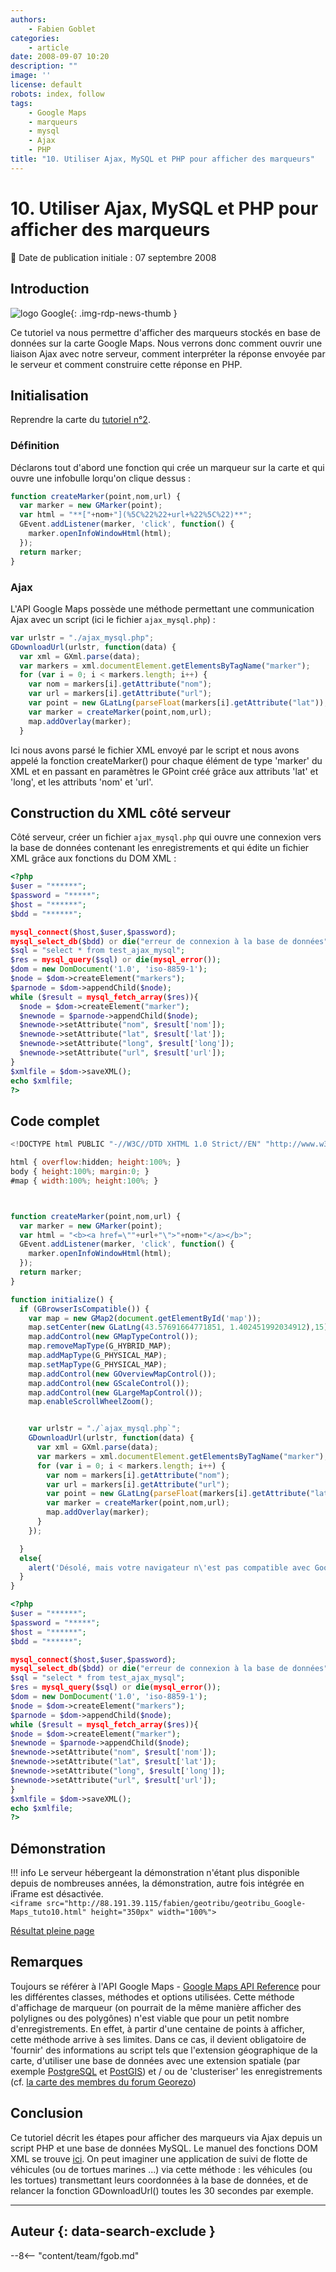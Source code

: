 ```yaml
---
authors:
    - Fabien Goblet
categories:
    - article
date: 2008-09-07 10:20
description: ""
image: ''
license: default
robots: index, follow
tags:
    - Google Maps
    - marqueurs
    - mysql
    - Ajax
    - PHP
title: "10. Utiliser Ajax, MySQL et PHP pour afficher des marqueurs"
---
```


# 10. Utiliser Ajax, MySQL et PHP pour afficher des marqueurs

:calendar: Date de publication initiale : 07 septembre 2008

## Introduction

![logo Google](https://cdn.geotribu.fr/img/logos-icones/entreprises_association/google/google.webp "logo Google"){: .img-rdp-news-thumb }

Ce tutoriel va nous permettre d'afficher des marqueurs stockés en base de données sur la carte Google Maps. Nous verrons donc comment ouvrir une liaison Ajax avec notre serveur, comment interpréter la réponse envoyée par le serveur et comment construire cette réponse en PHP.  

## Initialisation

Reprendre la carte du [tutoriel n°2](http://www.geotribu.net/node/13).  

### Définition

Déclarons tout d'abord une fonction qui crée un marqueur sur la carte et qui ouvre une infobulle lorqu'on clique dessus :  

```javascript
function createMarker(point,nom,url) {  
  var marker = new GMarker(point);  
  var html = "**["+nom+"](%5C%22%22+url+%22%5C%22)**";  
  GEvent.addListener(marker, 'click', function() {  
    marker.openInfoWindowHtml(html);  
  });  
  return marker;  
}
```

### Ajax

L'API Google Maps possède une méthode permettant une communication Ajax avec un script (ici le fichier `ajax_mysql.php`) :  

```javascript
var urlstr = "./ajax_mysql.php";  
GDownloadUrl(urlstr, function(data) {  
  var xml = GXml.parse(data);  
  var markers = xml.documentElement.getElementsByTagName("marker");  
  for (var i = 0; i < markers.length; i++) {  
    var nom = markers[i].getAttribute("nom");  
    var url = markers[i].getAttribute("url");  
    var point = new GLatLng(parseFloat(markers[i].getAttribute("lat")),parseFloat(markers[i].getAttribute("long")));  
    var marker = createMarker(point,nom,url);  
    map.addOverlay(marker);  
  }
```  

Ici nous avons parsé le fichier XML envoyé par le script et nous avons appelé la fonction createMarker() pour chaque élément de type 'marker' du XML et en passant en paramètres le GPoint créé grâce aux attributs 'lat' et 'long', et les attributs 'nom' et 'url'.  

## Construction du XML côté serveur

Côté serveur, créer un fichier `ajax_mysql.php` qui ouvre une connexion vers la base de données contenant les enregistrements et qui édite un fichier XML grâce aux fonctions du DOM XML :  

```php
<?php
$user = "******";  
$password = "*****";  
$host = "******";  
$bdd = "******";

mysql_connect($host,$user,$password);  
mysql_select_db($bdd) or die("erreur de connexion à la base de données");  
$sql = "select * from test_ajax_mysql";  
$res = mysql_query($sql) or die(mysql_error());  
$dom = new DomDocument('1.0', 'iso-8859-1');  
$node = $dom->createElement("markers");  
$parnode = $dom->appendChild($node);  
while ($result = mysql_fetch_array($res)){  
  $node = $dom->createElement("marker");  
  $newnode = $parnode->appendChild($node);  
  $newnode->setAttribute("nom", $result['nom']);  
  $newnode->setAttribute("lat", $result['lat']);  
  $newnode->setAttribute("long", $result['long']);  
  $newnode->setAttribute("url", $result['url']);  
}  
$xmlfile = $dom->saveXML();  
echo $xmlfile;
?>
```

## Code complet

```javascript
<!DOCTYPE html PUBLIC "-//W3C//DTD XHTML 1.0 Strict//EN" "http://www.w3.org/TR/xhtml1/DTD/xhtml1-strict.dtd">

html { overflow:hidden; height:100%; }
body { height:100%; margin:0; }
#map { width:100%; height:100%; }



function createMarker(point,nom,url) {
  var marker = new GMarker(point);
  var html = "<b><a href=\""+url+"\">"+nom+"</a></b>";
  GEvent.addListener(marker, 'click', function() {
    marker.openInfoWindowHtml(html);
  });
  return marker;
}

function initialize() {
  if (GBrowserIsCompatible()) {
    var map = new GMap2(document.getElementById('map'));
    map.setCenter(new GLatLng(43.57691664771851, 1.402451992034912),15);
    map.addControl(new GMapTypeControl());
    map.removeMapType(G_HYBRID_MAP);
    map.addMapType(G_PHYSICAL_MAP);
    map.setMapType(G_PHYSICAL_MAP);
    map.addControl(new GOverviewMapControl());
    map.addControl(new GScaleControl());
    map.addControl(new GLargeMapControl());
    map.enableScrollWheelZoom();


    var urlstr = "./`ajax_mysql.php`";
    GDownloadUrl(urlstr, function(data) {
      var xml = GXml.parse(data);
      var markers = xml.documentElement.getElementsByTagName("marker");
      for (var i = 0; i < markers.length; i++) {
        var nom = markers[i].getAttribute("nom");
        var url = markers[i].getAttribute("url");
        var point = new GLatLng(parseFloat(markers[i].getAttribute("lat")),parseFloat(markers[i].getAttribute("long")));
        var marker = createMarker(point,nom,url);
        map.addOverlay(marker);
      }
    });

  }
  else{
    alert('Désolé, mais votre navigateur n\'est pas compatible avec Google Maps');
  }
}
```  

```php
<?php
$user = "******";  
$password = "*****";  
$host = "******";  
$bdd = "******";

mysql_connect($host,$user,$password);  
mysql_select_db($bdd) or die("erreur de connexion à la base de données");  
$sql = "select * from test_ajax_mysql";  
$res = mysql_query($sql) or die(mysql_error());  
$dom = new DomDocument('1.0', 'iso-8859-1');  
$node = $dom->createElement("markers");  
$parnode = $dom->appendChild($node);  
while ($result = mysql_fetch_array($res)){  
$node = $dom->createElement("marker");  
$newnode = $parnode->appendChild($node);  
$newnode->setAttribute("nom", $result['nom']);  
$newnode->setAttribute("lat", $result['lat']);  
$newnode->setAttribute("long", $result['long']);  
$newnode->setAttribute("url", $result['url']);  
}  
$xmlfile = $dom->saveXML();  
echo $xmlfile;
?>
```  

## Démonstration

!!! info
    Le serveur hébergeant la démonstration n'étant plus disponible depuis de nombreuses années, la démonstration, autre fois intégrée en iFrame est désactivée.  
    `<iframe src="http://88.191.39.115/fabien/geotribu/geotribu_Google-Maps_tuto10.html" height="350px" width="100%">`

[Résultat pleine page](http://88.191.39.115/fabien/geotribu/geotribu_Google-Maps_tuto10.html)

## Remarques

Toujours se référer à l'API Google Maps - [Google Maps API Reference](http://code.google.com/apis/maps/documentation/reference.html) pour les différentes classes, méthodes et options utilisées. Cette méthode d'affichage de marqueur (on pourrait de la même manière afficher des polylignes ou des polygônes) n'est viable que pour un petit nombre d'enregistrements. En effet, à partir d'une centaine de points à afficher, cette méthode arrive à ses limites. Dans ce cas, il devient obligatoire de 'fournir' des informations au script tels que l'extension géographique de la carte, d'utiliser une base de données avec une extension spatiale (par exemple [PostgreSQL](http://www.postgresql.org/) et [PostGIS](http://postgis.refractions.net/)) et / ou de 'clusteriser' les enregistrements (cf. [la carte des membres du forum Georezo](http://georezo.net/forum/map.php?sel=cv_user))

## Conclusion

Ce tutoriel décrit les étapes pour afficher des marqueurs via Ajax depuis un script PHP et une base de données MySQL. Le manuel des fonctions DOM XML se trouve [ici](http://www.manuelphp.com/php/ref.domxml.php). On peut imaginer une application de suivi de flotte de véhicules (ou de tortues marines ...) via cette méthode : les véhicules (ou les tortues) transmettant leurs coordonnées à la base de données, et de relancer la fonction GDownloadUrl() toutes les 30 secondes par exemple.

----

## Auteur {: data-search-exclude }

--8<-- "content/team/fgob.md"
